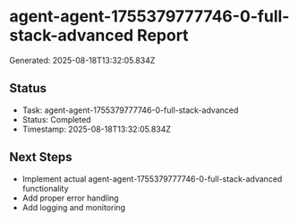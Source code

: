 # agent-agent-1755379777746-0-full-stack-advanced Report

Generated: 2025-08-18T13:32:05.834Z

## Status
- Task: agent-agent-1755379777746-0-full-stack-advanced
- Status: Completed
- Timestamp: 2025-08-18T13:32:05.834Z

## Next Steps
- Implement actual agent-agent-1755379777746-0-full-stack-advanced functionality
- Add proper error handling
- Add logging and monitoring
